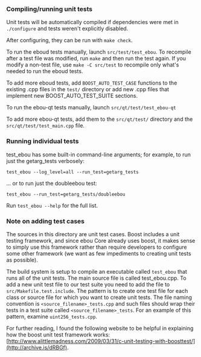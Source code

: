### Compiling/running unit tests

Unit tests will be automatically compiled if dependencies were met in `./configure`
and tests weren't explicitly disabled.

After configuring, they can be run with `make check`.

To run the eboud tests manually, launch `src/test/test_ebou`. To recompile
after a test file was modified, run `make` and then run the test again. If you
modify a non-test file, use `make -C src/test` to recompile only what's needed
to run the eboud tests.

To add more eboud tests, add `BOOST_AUTO_TEST_CASE` functions to the existing
.cpp files in the `test/` directory or add new .cpp files that
implement new BOOST_AUTO_TEST_SUITE sections.

To run the ebou-qt tests manually, launch `src/qt/test/test_ebou-qt`

To add more ebou-qt tests, add them to the `src/qt/test/` directory and
the `src/qt/test/test_main.cpp` file.

### Running individual tests

test_ebou has some built-in command-line arguments; for
example, to run just the getarg_tests verbosely:

    test_ebou --log_level=all --run_test=getarg_tests

... or to run just the doubleebou test:

    test_ebou --run_test=getarg_tests/doubleebou

Run `test_ebou --help` for the full list.

### Note on adding test cases

The sources in this directory are unit test cases.  Boost includes a
unit testing framework, and since ebou Core already uses boost, it makes
sense to simply use this framework rather than require developers to
configure some other framework (we want as few impediments to creating
unit tests as possible).

The build system is setup to compile an executable called `test_ebou`
that runs all of the unit tests.  The main source file is called
test_ebou.cpp. To add a new unit test file to our test suite you need
to add the file to `src/Makefile.test.include`. The pattern is to create
one test file for each class or source file for which you want to create
unit tests.  The file naming convention is `<source_filename>_tests.cpp`
and such files should wrap their tests in a test suite
called `<source_filename>_tests`. For an example of this pattern,
examine `uint256_tests.cpp`.

For further reading, I found the following website to be helpful in
explaining how the boost unit test framework works:
[http://www.alittlemadness.com/2009/03/31/c-unit-testing-with-boosttest/](http://archive.is/dRBGf).
